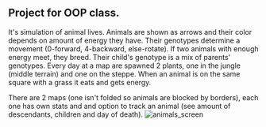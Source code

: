 ## Project for OOP class.
It's simulation of animal lives. Animals are shown as arrows and their color depends on amount of energy they have. Their genotypes determine a movement (0-forward, 4-backward, else-rotate). If two animals with enough energy meet, they breed. Their child's genotype is a mix of parents' genotypes. Every day at a map are spawned 2 plants, one in the jungle (middle terrain) and one on the steppe. When an animal is on the same square with a grass it eats and gets energy.

There are 2 maps (one isn't folded so animals are blocked by borders), each one has own stats and and option to track an animal (see amount of descendants, children and day of death).
![animals_screen](https://user-images.githubusercontent.com/87031295/153729255-be3ee9d9-edd9-497f-990d-07a3d4e09200.png)
